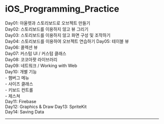 # iOS_Programming_Practice





Day01: 아울렛과 스토리보드로 오브젝트 만들기  
Day02: 스토리보드를 이용하지 않고 뷰 그리기  
Day03: 스토리보드를 이용하지 않고 화면 구성 및 조작하기   
Day04: 스토리보드를 이용하여 오브젝트 연습하기 
Day05: 테이블 뷰  
Day06: 콜렉션 뷰  
Day07: 커스텀 UI / 커스텀 클래스    
Day08: 코코아팟 라이브러리  
Day09: 네트워크 / Working with Web   
Day10: 개별 기능    
    - 햄버그 메뉴   
    - 사이즈 클래스   
    - 키보드 컨트롤   
    - 제스쳐   
Day11: Firebase   
Day12: Graphics  & Draw
Day13: SpriteKit  
Day14: Saving Data   
  
--- 



